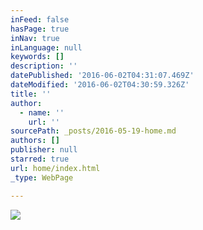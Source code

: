 ```yaml
---
inFeed: false
hasPage: true
inNav: true
inLanguage: null
keywords: []
description: ''
datePublished: '2016-06-02T04:31:07.469Z'
dateModified: '2016-06-02T04:30:59.326Z'
title: ''
author:
  - name: ''
    url: ''
sourcePath: _posts/2016-05-19-home.md
authors: []
publisher: null
starred: true
url: home/index.html
_type: WebPage

---
```

![](https://s3-us-west-2.amazonaws.com/the-grid-img/p/c773506540b4cce17124c5421e550972c8ac1807.jpg)